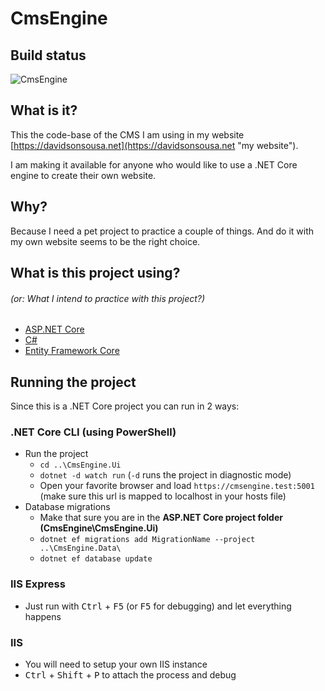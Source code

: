 # CmsEngine

## Build status
![CmsEngine](https://github.com/davidsonsousa/CmsEngine/actions/workflows/build-test.yml/badge.svg)

## What is it?
This the code-base of the CMS I am using in my website [https://davidsonsousa.net](https://davidsonsousa.net "my website").

I am making it available for anyone who would like to use a .NET Core engine to create their own website.

## Why?
Because I need a pet project to practice a couple of things. And do it with my own website seems to be the right choice.

## What is this project using?
###### (or: _What I intend to practice with this project?_)
* [ASP.NET Core](https://docs.microsoft.com/en-us/aspnet/core/)
* [C#](https://www.microsoft.com/net/tutorials/csharp/getting-started)
* [Entity Framework Core](https://docs.microsoft.com/en-us/ef/core/)

## Running the project
Since this is a .NET Core project you can run in 2 ways:

### .NET Core CLI (using PowerShell)
- Run the project
  - `cd ..\CmsEngine.Ui`
  - `dotnet -d watch run` (`-d` runs the project in diagnostic mode)
  - Open your favorite browser and load `https://cmsengine.test:5001` (make sure this url is mapped to localhost in your hosts file)
- Database migrations
  - Make that sure you are in the **ASP.NET Core project folder (CmsEngine\CmsEngine.Ui)**
  - `dotnet ef migrations add MigrationName --project ..\CmsEngine.Data\`
  - `dotnet ef database update`

### IIS Express
- Just run with <kbd>Ctrl</kbd> + <kbd>F5</kbd> (or <kbd>F5</kbd> for debugging) and let everything happens

### IIS
- You will need to setup your own IIS instance
- <kbd>Ctrl</kbd> + <kbd>Shift</kbd> + <kbd>P</kbd> to attach the process and debug
